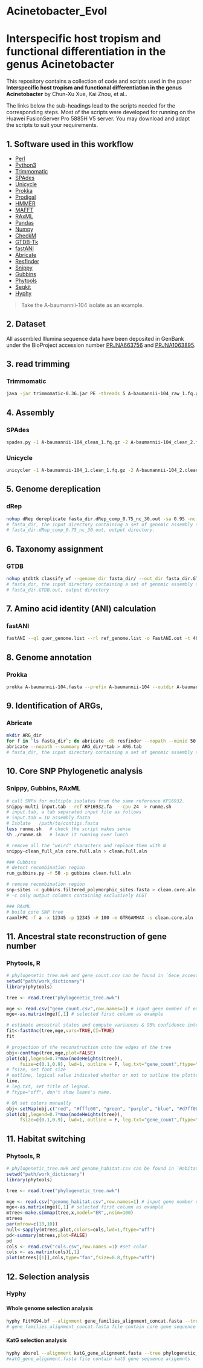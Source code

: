 # Acinetobacter_Evol
# Interspecific host tropism and functional differentiation in the genus Acinetobacter

This repository contains a collection of code and scripts used in the paper **Interspecific host tropism and functional differentiation in the genus Acinetobacter** by Chun-Xu Xue, Kai Zhou,  et al..

The links below the sub-headings lead to the scripts needed for the corresponding steps. Most of the scripts were developed for running on the Huawei FusionServer Pro 5885H V5 server. You may download and adapt the scripts to suit your requirements.

## 1. Software used in this workflow

- [Perl](https://www.perl.org/)
- [Python3](https://www.python.org/)
- [Trimmomatic](https://github.com/timflutre/trimmomatic)
- [SPAdes](https://github.com/ablab/spades)
- [Unicycle](https://github.com/rrwick/Unicycler)
- [Prokka](https://github.com/tseemann/prokka)
- [Prodigal](https://github.com/hyattpd/Prodigal)
- [HMMER](http://hmmer.org/)
- [MAFFT](https://mafft.cbrc.jp/alignment/software/)
- [RAxML](https://evomics.org/learning/phylogenetics/raxml/)
- [Pandas](https://pandas.pydata.org/)
- [Numpy](https://numpy.org/)
- [CheckM](https://ecogenomics.github.io/CheckM/)
- [GTDB-Tk](https://github.com/Ecogenomics/GTDBTk)
- [fastANI](https://github.com/ParBLiSS/FastANI)
- [Abricate](https://github.com/tseemann/abricate)
- [Resfinder](https://github.com/cadms/resfinder)
- [Snippy](https://github.com/tseemann/snippy)
- [Gubbins](https://github.com/nickjcroucher/gubbins)
- [Phytools](https://cran.r-project.org/web/packages/phytools/index.html)
- [Seqkit](https://bioinf.shenwei.me/seqkit/)
- [Hyphy](https://github.com/veg/hyphy-analyses/tree/master/FitMG94)

>Take the A-baumannii-104 isolate as an example.

## 2. Dataset
All assembled Illumina sequence data have been deposited in GenBank under the BioProject accession number [PRJNA663756](https://ncbi.nlm.nih.gov/bioproject/663756) and [PRJNA1063895](https://ncbi.nlm.nih.gov/bioproject/063895).

## 3. read trimming
### Trimmomatic
```bash
java -jar trimmomatic-0.36.jar PE -threads 5 A-baumannii-104_raw_1.fq.gz A-baumannii-104_raw_2.fq.gz A-baumannii-104_clean_1.fq.gz A-baumannii-104__unpaired_1.fq.gz A-baumannii-104_clean_2.fq.gz A-baumannii-104_unpaired_2.fq.gz
```

## 4. Assembly
### SPAdes
```bash
spades.py -1 A-baumannii-104_clean_1.fq.gz -2 A-baumannii-104_clean_2.fq.gz --isolate --cov-cutoff auto -o A-baumannii-104.fasta
```
### Unicycle
```bash
unicycler -1 A-baumannii-104_1.clean_1.fq.gz -2 A-baumannii-104_2.clean_1.fq.gz -l A-baumannii-104.nanopore.fq.gz -o A-baumannii-104.unicycle.fasta
```

## 5. Genome dereplication
### dRep
```bash
nohup dRep dereplicate fasta_dir.dRep_comp_0.75_nc_30.out -sa 0.95 -nc 0.30 -p 24 -comp 70 -con 10 -g fasta_dir/*.fasta &
# fasta_dir, the input directory containing a set of genomic assembly sequences.
# fasta_dir.dRep_comp_0.75_nc_30.out, output directory.
```

## 6. Taxonomy assignment
### GTDB
```bash
nohup gtdbtk classify_wf --genome_dir fasta_dir/ --out_dir fasta_dir.GTDB.out --extension fasta &
# fasta_dir, the input directory containing a set of genomic assembly sequences.
# fasta_dir.GTDB.out, output directory
```

## 7. Amino acid identity (ANI) calculation
### fastANI
```bash
fastANI --ql quer_genome.list --rl ref_genome.list -o FastANI.out -t 40
```

## 8. Genome annotation
### Prokka
```bash
prokka A-baumannii-104.fasta --prefix A-baumannii-104 --outdir A-baumannii-104.prokka.out/KP16932 --compliant
```

## 9. Identification of ARGs,
### Abricate
```bash
mkdir ARG_dir
for f in `ls fasta_dir`; do abricate -db resfinder --nopath --minid 50 --mincov 70 --quiet fasta_dir/${f} > ARG_dir/${f%%.fasta}.tab; done
abricate --nopath --summary ARG_dir/*tab > ARG.tab
# fasta_dir, the input directory containing a set of genomic assembly sequences.
```

## 10. Core SNP Phylogenetic analysis
### Snippy, Gubbins, RAxML
```bash
# call SNPs for multiple isolates from the same reference KP16932.
snippy-multi input.tab --ref KP16932.fa  --cpu 24  > runme.sh
# input.tab, a tab separated input file as follows
# input.tab = ID assembly.fasta
# Isolate	/path/to/contigs.fasta
less runme.sh   # check the script makes sense
sh ./runme.sh   # leave it running over lunch

# remove all the "weird" characters and replace them with N
snippy-clean_full_aln core.full.aln > clean.full.aln 

### Gubbins
# detect recombination region
run_gubbins.py -f 50 -p gubbins clean.full.aln

# remove recombination region
snp-sites -c gubbins.filtered_polymorphic_sites.fasta > clean.core.aln
# -c only output columns containing exclusively ACGT

### RAxML
# build core SNP tree
raxmlHPC -f a -x 12345 -p 12345 -# 100 -m GTRGAMMAX -s clean.core.aln -n tree
```

## 11. Ancestral state reconstruction of gene number
### Phytools, R
```R
# phylogenetic_tree.nwk and gene_count.csv can be found in `Gene_ancestral_state` dictionary.
setwd("path/work_dictionary")
library(phytools)

tree <- read.tree("phylogenetic_tree.nwk")

mge <- read.csv("gene_count.csv",row.names=1) # input gene number of each isolates.
mge<-as.matrix(mge)[,1] # selected first column as example

# estimate ancestral states and compute variances & 95% confidence intervals for each node:
fit<-fastAnc(tree,mge,vars=TRUE,CI=TRUE)
fit

# projection of the reconstruction onto the edges of the tree
obj<-contMap(tree,mge,plot=FALSE)
plot(obj,legend=0.7*max(nodeHeights(tree)),
     fsize=c(0.1,0.9), lwd=1, outline = F, leg.txt="gene_count",ftype="off")
# fsize, set font size
# outline, logical value indicated whether or not to outline the plotted color bar with a 1 pt
line.
# leg.txt, set title of legend.
# ftype="off", don't show leave's name.

# OR set colors manually
obj<-setMap(obj,c("red", "#fffc00", "green", "purple", "blue", "#d7ff00", "black"))
plot(obj,legend=0.7*max(nodeHeights(tree)),
     fsize=c(0.1,0.9), lwd=1, outline = F, leg.txt="gene_count",ftype="off")
```

## 11. Habitat switching
### Phytools, R
```R
# phylogenetic_tree.nwk and genome_habitat.csv can be found in `Habitat_switching` dictionary.
setwd("path/work_dictionary")
library(phytools)

tree <- read.tree("phylogenetic_tree.nwk")

mge <- read.csv("genome_habitat.csv",row.names=1) # input gene number of each isolates.
mge<-as.matrix(mge)[,1] # selected first column as example
mtree<-make.simmap(tree,x,model="ER",,nsim=100)
mtrees
par(mfrow=c(10,10))
null<-sapply(mtrees,plot,colors=cols,lwd=1,ftype="off")
pd<-summary(mtrees,plot=FALSE)
pd
cols <- read.csv("cols.csv",row.names =1) #set color
cols <- as.matrix(cols)[,1]
plot(mtrees[[1]],cols,type="fan",fsize=0.8,ftype="off")
```

## 12. Selection analysis
### Hyphy
#### Whole genome selection analysis
```bash
hyphy FitMG94.bf --alignment gene_families_alignment_concat.fasta --tree phylogenetic_tree.nwk --lrt Yes --type local
# gene_families_alignment_concat.fasta file contain core gene sequence alignments
```

#### KatG selection analysis
```bash
hyphy absrel --alignment katG_gene_alignment.fasta --tree phylogenetic_tree.nwk --output katG.hyphy-absrel.out > katG.hyphy-absrel.nohup.out
#katG_gene_alignment.fasta file contain katG gene sequence aligemnts
```




